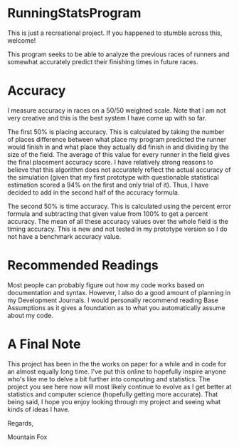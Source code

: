 # RunningStatsProgram
This is just a recreational project.
If you happened to stumble across this, welcome!

This program seeks to be able to analyze the previous races of runners and somewhat accurately predict their finishing times in future races.

# Accuracy
I measure accuracy in races on a 50/50 weighted scale. Note that I am not very creative and this is the best system I have come up with so far.

The first 50% is placing accuracy. This is calculated by taking the number of places difference between what place my program predicted the runner would finish in and what place they actually did finish in and dividing by the size of the field. The average of this value for every runner in the field gives the final placement accuracy score.
I have relatively strong reasons to believe that this algorithm does not accurately reflect the actual accuracy of the simulation (given that my first prototype with questionable statistical estimation scored a 94% on the first and only trial of it). Thus, I have decided to add in the second half of the accuracy formula.

The second 50% is time accuracy. This is calculated using the percent error formula and subtracting that given value from 100% to get a percent accuracy. The mean of all these accuracy values over the whole field is the timing accuracy. This is new and not tested in my prototype version so I do not have a benchmark accuracy value.

# Recommended Readings
Most people can probably figure out how my code works based on documentation and syntax. However, I also do a good amount of planning in my Development Journals. I would personally recommend reading Base Assumptions as it gives a foundation as to what you automatically assume about my code.

# A Final Note
This project has been in the the works on paper for a while and in code for an almost equally long time. I've put this online to hopefully inspire anyone who's like me to delve a bit further into computing and statistics. The project you see here now will most likely continue to evolve as I get better at statistics and computer science (hopefully getting more accurate). That being said, I hope you enjoy looking through my project and seeing what kinds of ideas I have.

Regards,

Mountain Fox
